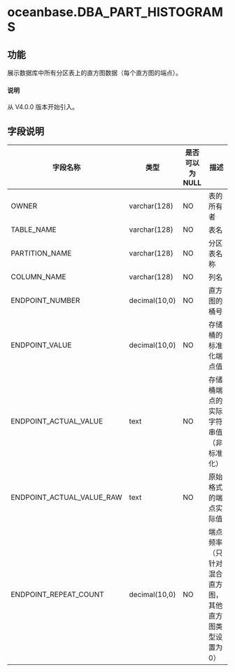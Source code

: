 # oceanbase.DBA_PART_HISTOGRAMS

## 功能

展示数据库中所有分区表上的直方图数据（每个直方图的端点）。

<main id="notice" type='explain'>
  <h4>说明</h4>
  <p>从 V4.0.0 版本开始引入。</p>
</main>

## 字段说明

| 字段名称 | 类型 | 是否可以为 NULL | 描述 |
| --- | --- | --- | --- |
| OWNER | varchar(128) | NO | 表的所有者 |
| TABLE_NAME | varchar(128) | NO | 表名 |
| PARTITION_NAME | varchar(128) | NO |分区表名称 |
| COLUMN_NAME | varchar(128) | NO | 列名 |
| ENDPOINT_NUMBER | decimal(10,0) | NO | 直方图的桶号 |
| ENDPOINT_VALUE | decimal(10,0) | NO | 存储桶的标准化端点值 |
| ENDPOINT_ACTUAL_VALUE | text | NO | 存储桶端点的实际字符串值（非标准化） |
| ENDPOINT_ACTUAL_VALUE_RAW | text | NO | 原始格式的端点实际值 |
| ENDPOINT_REPEAT_COUNT | decimal(10,0) | NO | 端点频率（只针对混合直方图，其他直方图类型设置为 0） |
